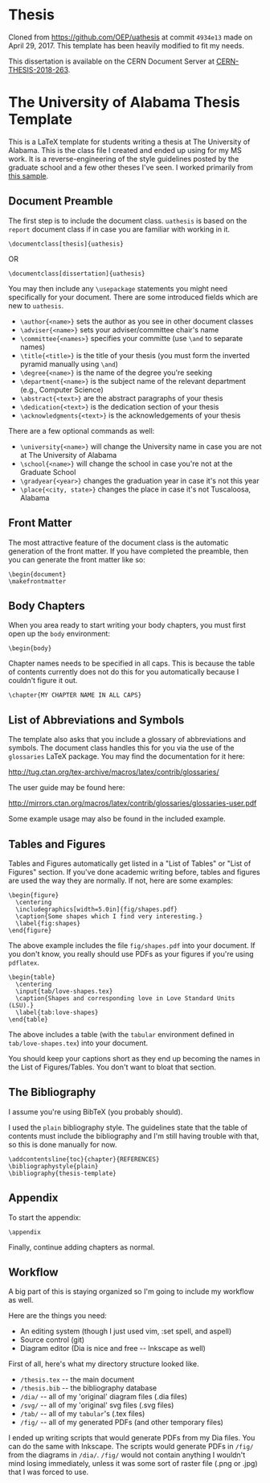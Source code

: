 # Thesis

Cloned from https://github.com/OEP/uathesis at commit `4934e13` made on April 29, 2017. This template has been heavily modified to fit my needs.

This dissertation is available on the CERN Document Server at [CERN-THESIS-2018-263](http://cds.cern.ch/record/2668304).

# The University of Alabama Thesis Template

This is a LaTeX template for students writing a thesis at The University of
Alabama. This is the class file I created and ended up using for my MS work.
It is a reverse-engineering of the style guidelines posted by the graduate
school and a few other theses I've seen. I worked primarily from [this
sample][guidelines].

[guidelines]: http://services.graduate.ua.edu/etd/td_sample.pdf

## Document Preamble

The first step is to include the document class. `uathesis` is based on the
`report` document class if in case you are familiar with working in it.

    \documentclass[thesis]{uathesis}

OR

    \documentclass[dissertation]{uathesis}

You may then include any `\usepackage` statements you might need specifically
for your document. There are some introduced fields which are new to
`uathesis`.

* `\author{<name>}` sets the author as you see in other document classes
* `\adviser{<name>}` sets your adviser/committee chair's name
* `\committee{<names>}` specifies your committe (use `\and` to separate names)
* `\title{<title>}` is the title of your thesis
  (you must form the inverted pyramid manually using `\and`)
* `\degree{<name>}` is the name of the degree you're seeking
* `\department{<name>}` is the subject name of the relevant department
  (e.g., Computer Science)
* `\abstract{<text>}` are the abstract paragraphs of your thesis
* `\dedication{<text>}` is the dedication section of your thesis
* `\acknowledgments{<text>}` is the acknowledgements of your thesis

There are a few optional commands as well:

* `\university{<name>}` will change the University name in case you are not at
  The University of Alabama
* `\school{<name>}` will change the school in case you're not at the Graduate
  School
* `\gradyear{<year>}` changes the graduation year in case it's not this year
* `\place{<city, state>}` changes the place in case it's not Tuscaloosa,
  Alabama

## Front Matter

The most attractive feature of the document class is the automatic generation
of the front matter. If you have completed the preamble, then you can generate
the front matter like so:

    \begin{document}
    \makefrontmatter

## Body Chapters

When you area ready to start writing your body chapters, you must first open up
the `body` environment:

    \begin{body}

Chapter names needs to be specified in all caps. This is because the table of
contents currently does not do this for you automatically because I couldn't
figure it out.

    \chapter{MY CHAPTER NAME IN ALL CAPS}

## List of Abbreviations and Symbols

The template also asks that you include a glossary of abbreviations and
symbols. The document class handles this for you via the use of the
`glossaries` LaTeX package. You may find the documentation for it here:

http://tug.ctan.org/tex-archive/macros/latex/contrib/glossaries/

The user guide may be found here:

http://mirrors.ctan.org/macros/latex/contrib/glossaries/glossaries-user.pdf

Some example usage may also be found in the included example.

## Tables and Figures

Tables and Figures automatically get listed in a "List of Tables" or "List of
Figures" section. If you've done academic writing before, tables and figures
are used the way they are normally. If not, here are some examples:

    \begin{figure}
      \centering
      \includegraphics[width=5.0in]{fig/shapes.pdf}
      \caption{Some shapes which I find very interesting.}
      \label{fig:shapes}
    \end{figure}

The above example includes the file `fig/shapes.pdf` into your document. If you
don't know, you really should use PDFs as your figures if you're using
`pdflatex`.

    \begin{table}
      \centering
      \input{tab/love-shapes.tex}
      \caption{Shapes and corresponding love in Love Standard Units (LSU).}
      \label{tab:love-shapes}
    \end{table}

The above includes a table (with the `tabular` environment defined in
`tab/love-shapes.tex`) into your document.

You should keep your captions short as they end up becoming the names in the
List of Figures/Tables. You don't want to bloat that section.

## The Bibliography

I assume you're using BibTeX (you probably should).

I used the `plain` bibliography style. The guidelines state that the table of
contents must include the bibliography and I'm still having trouble with that,
so this is done manually for now.

    \addcontentsline{toc}{chapter}{REFERENCES}
    \bibliographystyle{plain}
    \bibliography{thesis-template}

## Appendix

To start the appendix:

    \appendix

Finally, continue adding chapters as normal.

## Workflow

A big part of this is staying organized so I'm going to include my workflow as
well.

Here are the things you need:

* An editing system (though I just used vim, :set spell, and aspell)
* Source control (git)
* Diagram editor (Dia is nice and free -- Inkscape as well)

First of all, here's what my directory structure looked like.

* `/thesis.tex` -- the main document
* `/thesis.bib` -- the bibliography database
* `/dia/` -- all of my 'original' diagram files (.dia files)
* `/svg/` -- all of my 'original' svg files (.svg files)
* `/tab/` -- all of my `tabular`'s (.tex files)
* `/fig/` -- all of my generated PDFs (and other temporary files)

I ended up writing scripts that would generate PDFs from my Dia files. You can
do the same with Inkscape. The scripts would generate PDFs in `/fig/` from the
diagrams in `/dia/`. `/fig/` would not contain anything I wouldn't mind losing
immediately, unless it was some sort of raster file (.png or .jpg) that I was
forced to use.
